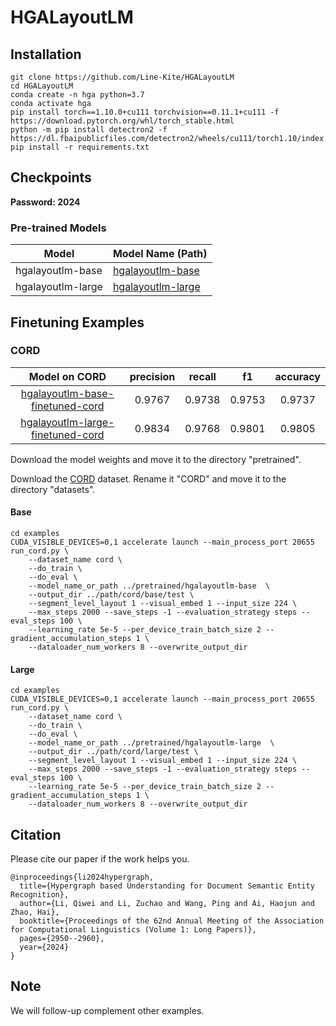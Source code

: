 # HGALayoutLM

## Installation

```
git clone https://github.com/Line-Kite/HGALayoutLM
cd HGALayoutLM
conda create -n hga python=3.7
conda activate hga
pip install torch==1.10.0+cu111 torchvision==0.11.1+cu111 -f https://download.pytorch.org/whl/torch_stable.html
python -m pip install detectron2 -f https://dl.fbaipublicfiles.com/detectron2/wheels/cu111/torch1.10/index.html
pip install -r requirements.txt
```


## Checkpoints

**Password: 2024**

### Pre-trained Models



| Model               | Model Name (Path)                                                                                              | 
|---------------------|----------------------------------------------------------------------------------------------------------------|
| hgalayoutlm-base  | [hgalayoutlm-base](https://pan.baidu.com/s/1UgvS83sdmyiCbhh1mfIDlQ)  |
| hgalayoutlm-large | [hgalayoutlm-large](https://pan.baidu.com/s/10Cln5iNXCvWkInIZvOP8-g) |


## Finetuning Examples

### CORD

  |Model on CORD                                                                                                                | precision | recall |    f1    | accuracy |
  |:---------------------------------------------------------------------------------------------------------------------------:|:---------:|:------:|:--------:|:--------:|
  | [hgalayoutlm-base-finetuned-cord](https://pan.baidu.com/s/1cMN8urfvHwceZXorMWHbLA)  |   0.9767  | 0.9738 |  0.9753  |  0.9737  |
  | [hgalayoutlm-large-finetuned-cord](https://pan.baidu.com/s/1PtE3Y12_5-Ap-cPUGvFwZg) |   0.9834  | 0.9768 |  0.9801  |  0.9805  |

Download the model weights and move it to the directory "pretrained".

Download the [CORD](https://drive.google.com/drive/folders/14OEWr86qotVBMAsWk7lymMytxn5u-kM6) dataset. Rename it "CORD" and move it to the directory "datasets".

#### Base

```
cd examples
CUDA_VISIBLE_DEVICES=0,1 accelerate launch --main_process_port 20655 run_cord.py \
    --dataset_name cord \
    --do_train \
    --do_eval \
    --model_name_or_path ../pretrained/hgalayoutlm-base  \
    --output_dir ../path/cord/base/test \
    --segment_level_layout 1 --visual_embed 1 --input_size 224 \
    --max_steps 2000 --save_steps -1 --evaluation_strategy steps --eval_steps 100 \
    --learning_rate 5e-5 --per_device_train_batch_size 2 --gradient_accumulation_steps 1 \
    --dataloader_num_workers 8 --overwrite_output_dir
```

#### Large

```
cd examples
CUDA_VISIBLE_DEVICES=0,1 accelerate launch --main_process_port 20655 run_cord.py \
    --dataset_name cord \
    --do_train \
    --do_eval \
    --model_name_or_path ../pretrained/hgalayoutlm-large  \
    --output_dir ../path/cord/large/test \
    --segment_level_layout 1 --visual_embed 1 --input_size 224 \
    --max_steps 2000 --save_steps -1 --evaluation_strategy steps --eval_steps 100 \
    --learning_rate 5e-5 --per_device_train_batch_size 2 --gradient_accumulation_steps 1 \
    --dataloader_num_workers 8 --overwrite_output_dir
```


## Citation
Please cite our paper if the work helps you.
```
@inproceedings{li2024hypergraph,
  title={Hypergraph based Understanding for Document Semantic Entity Recognition},
  author={Li, Qiwei and Li, Zuchao and Wang, Ping and Ai, Haojun and Zhao, Hai},
  booktitle={Proceedings of the 62nd Annual Meeting of the Association for Computational Linguistics (Volume 1: Long Papers)},
  pages={2950--2960},
  year={2024}
}

```


## Note

We will follow-up complement other examples.
